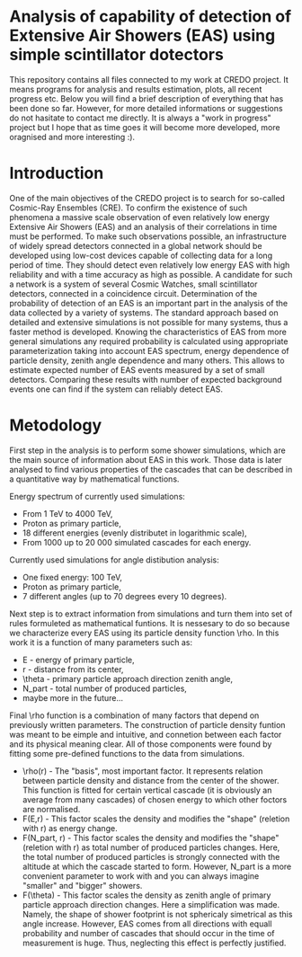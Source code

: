 # Analysis of capability of detection of Extensive Air Showers (EAS) using simple scintillator dotectors
This repository contains all files connected to my work at CREDO project. It means programs for analysis and results estimation, plots, all recent progress etc. Below you will find a brief description of everything that has been done so far. However, for more detailed informations or suggestions do not hasitate to contact me directly. It is always a "work in progress" project but I hope that as time goes it will become more developed, more oragnised and more interesting :).

# Introduction

One of the main objectives of the CREDO project is to search for so-called Cosmic-Ray Ensembles (CRE). To confirm the existence of such phenomena a massive scale observation of even relatively low energy Extensive Air Showers (EAS) and an analysis of their correlations in time must be performed. To make such observations possible, an infrastructure of widely spread detectors connected in a global network should be developed using low-cost devices capable of collecting data for a long period of time. They should detect even relatively low energy EAS with high reliability and with a time accuracy as high as possible. A candidate for such a network is a system of several Cosmic Watches, small scintillator detectors, connected in a coincidence circuit. Determination of the probability of detection of an EAS is an important part in the analysis of the data collected by a variety of systems. The standard approach based on detailed and extensive simulations is not possible for many systems, thus a faster method is developed. Knowing the characteristics of EAS from more general simulations any required probability is calculated using appropriate parameterization taking into account EAS spectrum, energy dependence of particle density, zenith angle dependence and many others. This allows to estimate expected number of EAS events measured by a set of small detectors. Comparing these results with number of expected background events one can find if the system can reliably detect EAS.

# Metodology

First step in the analysis is to perform some shower simulations, which are the main source of information about EAS in this work. Those data is later analysed to find various properties of the cascades that can be described in a quantitative way by mathematical functions.

Energy spectrum of currently used simulations:
- From 1 TeV to 4000 TeV,
- Proton as primary particle,
- 18 different energies (evenly distributet in logarithmic scale),
- From 1000 up to 20 000 simulated cascades for each energy.

Currently used simulations for angle distibution analysis:
- One fixed energy: 100 TeV,
- Proton as primary particle,
- 7 different angles (up to 70 degrees every 10 degrees).

Next step is to extract information from simulations and turn them into set of rules formuleted as mathematical funtions. It is nessesary to do so because we characterize every EAS using its particle density function \rho. In this work it is a function of many parameters such as:

- E - energy of primary particle, 
- r - distance from its center,
- \theta - primary particle approach direction zenith angle,
- N_part - total number of produced particles,
- maybe more in the future...

Final \rho function is a combination of many factors that depend on previously written parameters. The construction of particle density funtion was meant to be eimple and intuitive, and connetion between each factor and its physical meaning clear. All of those components were found by fitting some pre-defined functions to the data from simulations.

- \rho(r) - The "basis", most important factor. It represents relation between particle density and distance from the center of the shower. This function is fitted for certain vertical cascade (it is obviously an average from many cascades) of chosen energy to which other foctors are normalised. 
- F(E,r) - This factor scales the density and modifies the "shape" (reletion with r) as energy change.
- F(N_part, r) - This factor scales the density and modifies the "shape" (reletion with r) as total number of produced particles changes. Here, the total number of produced particles is strongly connected with the altitude at which the cascade started to form. However, N_part is a more convenient parameter to work with and you can always imagine "smaller" and "bigger" showers.
- F(\theta) - This factor scales the density as zenith angle of primary particle approach direction changes. Here a simplification was made. Namely, the shape of shower footprint is not sphericaly simetrical as this angle increase. However, EAS comes from all directions with equall probability and number of cascades that should occur in the time of measurement is huge. Thus, neglecting this effect is perfectly justified.




